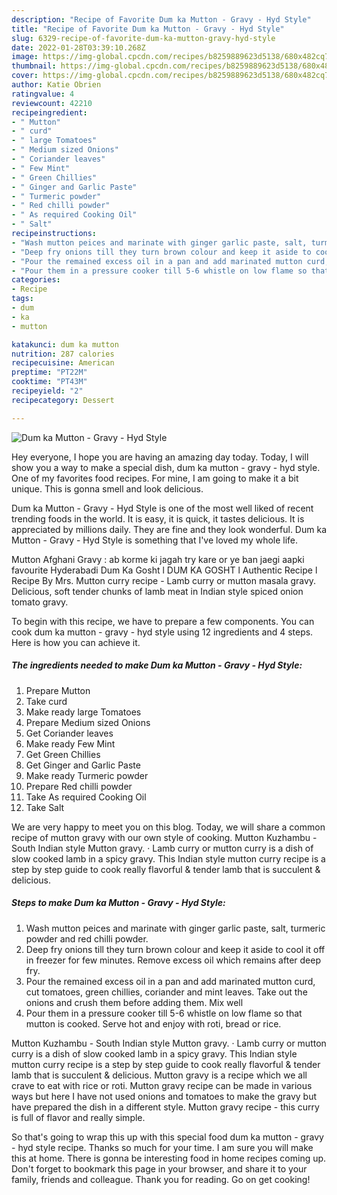 ```yaml
---
description: "Recipe of Favorite Dum ka Mutton - Gravy - Hyd Style"
title: "Recipe of Favorite Dum ka Mutton - Gravy - Hyd Style"
slug: 6329-recipe-of-favorite-dum-ka-mutton-gravy-hyd-style
date: 2022-01-28T03:39:10.268Z
image: https://img-global.cpcdn.com/recipes/b8259889623d5138/680x482cq70/dum-ka-mutton-gravy-hyd-style-recipe-main-photo.jpg
thumbnail: https://img-global.cpcdn.com/recipes/b8259889623d5138/680x482cq70/dum-ka-mutton-gravy-hyd-style-recipe-main-photo.jpg
cover: https://img-global.cpcdn.com/recipes/b8259889623d5138/680x482cq70/dum-ka-mutton-gravy-hyd-style-recipe-main-photo.jpg
author: Katie Obrien
ratingvalue: 4
reviewcount: 42210
recipeingredient:
- " Mutton"
- " curd"
- " large Tomatoes"
- " Medium sized Onions"
- " Coriander leaves"
- " Few Mint"
- " Green Chillies"
- " Ginger and Garlic Paste"
- " Turmeric powder"
- " Red chilli powder"
- " As required Cooking Oil"
- " Salt"
recipeinstructions:
- "Wash mutton peices and marinate with ginger garlic paste, salt, turmeric powder and red chilli powder."
- "Deep fry onions till they turn brown colour and keep it aside to cool it off in freezer for few minutes. Remove excess oil which remains after deep fry."
- "Pour the remained excess oil in a pan and add marinated mutton curd, cut tomatoes, green chillies, coriander and mint leaves. Take out the onions and crush them before adding them. Mix well"
- "Pour them in a pressure cooker till 5-6 whistle on low flame so that mutton is cooked. Serve hot and enjoy with roti, bread or rice."
categories:
- Recipe
tags:
- dum
- ka
- mutton

katakunci: dum ka mutton 
nutrition: 287 calories
recipecuisine: American
preptime: "PT22M"
cooktime: "PT43M"
recipeyield: "2"
recipecategory: Dessert

---
```



![Dum ka Mutton - Gravy - Hyd Style](https://img-global.cpcdn.com/recipes/b8259889623d5138/680x482cq70/dum-ka-mutton-gravy-hyd-style-recipe-main-photo.jpg)

Hey everyone, I hope you are having an amazing day today. Today, I will show you a way to make a special dish, dum ka mutton - gravy - hyd style. One of my favorites food recipes. For mine, I am going to make it a bit unique. This is gonna smell and look delicious.

Dum ka Mutton - Gravy - Hyd Style is one of the most well liked of recent trending foods in the world. It is easy, it is quick, it tastes delicious. It is appreciated by millions daily. They are fine and they look wonderful. Dum ka Mutton - Gravy - Hyd Style is something that I've loved my whole life.

Mutton Afghani Gravy : ab korme ki jagah try kare or ye ban jaegi aapki favourite Hyderabadi Dum Ka Gosht l DUM KA GOSHT l Authentic Recipe l Recipe By Mrs. Mutton curry recipe - Lamb curry or mutton masala gravy. Delicious, soft tender chunks of lamb meat in Indian style spiced onion tomato gravy.


To begin with this recipe, we have to prepare a few components. You can cook dum ka mutton - gravy - hyd style using 12 ingredients and 4 steps. Here is how you can achieve it.

<!--inarticleads1-->

##### The ingredients needed to make Dum ka Mutton - Gravy - Hyd Style:

1. Prepare  Mutton
1. Take  curd
1. Make ready  large Tomatoes
1. Prepare  Medium sized Onions
1. Get  Coriander leaves
1. Make ready  Few Mint
1. Get  Green Chillies
1. Get  Ginger and Garlic Paste
1. Make ready  Turmeric powder
1. Prepare  Red chilli powder
1. Take  As required Cooking Oil
1. Take  Salt


We are very happy to meet you on this blog. Today, we will share a common recipe of mutton gravy with our own style of cooking. Mutton Kuzhambu - South Indian style Mutton gravy. · Lamb curry or mutton curry is a dish of slow cooked lamb in a spicy gravy. This Indian style mutton curry recipe is a step by step guide to cook really flavorful &amp; tender lamb that is succulent &amp; delicious. 

<!--inarticleads2-->

##### Steps to make Dum ka Mutton - Gravy - Hyd Style:

1. Wash mutton peices and marinate with ginger garlic paste, salt, turmeric powder and red chilli powder.
1. Deep fry onions till they turn brown colour and keep it aside to cool it off in freezer for few minutes. Remove excess oil which remains after deep fry.
1. Pour the remained excess oil in a pan and add marinated mutton curd, cut tomatoes, green chillies, coriander and mint leaves. Take out the onions and crush them before adding them. Mix well
1. Pour them in a pressure cooker till 5-6 whistle on low flame so that mutton is cooked. Serve hot and enjoy with roti, bread or rice.


Mutton Kuzhambu - South Indian style Mutton gravy. · Lamb curry or mutton curry is a dish of slow cooked lamb in a spicy gravy. This Indian style mutton curry recipe is a step by step guide to cook really flavorful &amp; tender lamb that is succulent &amp; delicious. Mutton gravy is a recipe which we all crave to eat with rice or roti. Mutton gravy recipe can be made in various ways but here I have not used onions and tomatoes to make the gravy but have prepared the dish in a different style. Mutton gravy recipe - this curry is full of flavor and really simple. 

So that's going to wrap this up with this special food dum ka mutton - gravy - hyd style recipe. Thanks so much for your time. I am sure you will make this at home. There is gonna be interesting food in home recipes coming up. Don't forget to bookmark this page in your browser, and share it to your family, friends and colleague. Thank you for reading. Go on get cooking!
